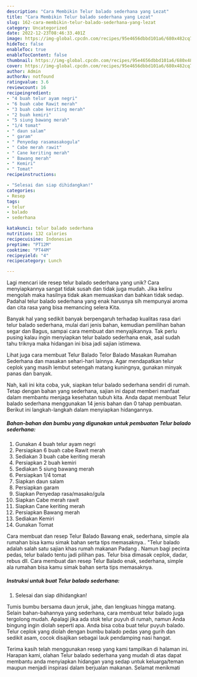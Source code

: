 ```yaml
---
description: "Cara Membikin Telur balado sederhana yang Lezat"
title: "Cara Membikin Telur balado sederhana yang Lezat"
slug: 162-cara-membikin-telur-balado-sederhana-yang-lezat
category: Uncategorized
date: 2022-12-23T08:46:33.401Z
image: https://img-global.cpcdn.com/recipes/95e4656dbbd101a6/680x482cq70/telur-balado-sederhana-foto-resep-utama.jpg
hideToc: false
enableToc: true
enableTocContent: false
thumbnail: https://img-global.cpcdn.com/recipes/95e4656dbbd101a6/680x482cq70/telur-balado-sederhana-foto-resep-utama.jpg
cover: https://img-global.cpcdn.com/recipes/95e4656dbbd101a6/680x482cq70/telur-balado-sederhana-foto-resep-utama.jpg
author: Admin
authorAv: notfound
ratingvalue: 3.6
reviewcount: 16
recipeingredient:
- "4 buah telur ayam negri"
- "6 buah cabe Rawit merah"
- "3 buah cabe keriting merah"
- "2 buah kemiri"
- "5 siung bawang merah"
- "1/4 tomat"
- " daun salam"
- " garam"
- " Penyedap rasamasakogula"
- " Cabe merah rawit"
- " Cane keriting merah"
- " Bawang merah"
- " Kemiri"
- " Tomat"
recipeinstructions:

- "Selesai dan siap dihidangkan!"
categories:
- Resep
tags:
- telur
- balado
- sederhana

katakunci: telur balado sederhana 
nutrition: 132 calories
recipecuisine: Indonesian
preptime: "PT12M"
cooktime: "PT44M"
recipeyield: "4"
recipecategory: Lunch

---
```





Lagi mencari ide resep telur balado sederhana yang unik? Cara menyiapkannya sangat tidak susah dan tidak juga mudah. Jika keliru mengolah maka hasilnya tidak akan memuaskan dan bahkan tidak sedap. Padahal telur balado sederhana yang enak harusnya sih mempunyai aroma dan cita rasa yang bisa memancing selera Kita.





Banyak hal yang sedikit banyak berpengaruh terhadap kualitas rasa dari telur balado sederhana, mulai dari jenis bahan, kemudian pemilihan bahan segar dan Bagus, sampai cara membuat dan menyajikannya. Tak perlu pusing kalau ingin menyiapkan telur balado sederhana enak,      asal sudah tahu triknya maka hidangan ini bisa jadi sajian istimewa.














Lihat juga cara membuat Telur Balado Telor Balado Masakan Rumahan Sederhana dan masakan sehari-hari lainnya. Agar mendapatkan telur ceplok yang masih lembut setengah matang kuningnya, gunakan minyak panas dan banyak.






Nah, kali ini kita coba, yuk, siapkan telur balado sederhana sendiri di rumah. Tetap dengan bahan yang sederhana, sajian ini dapat memberi manfaat dalam membantu menjaga kesehatan tubuh kita. Anda dapat membuat Telur balado sederhana menggunakan 14 jenis bahan dan 0 tahap pembuatan. Berikut ini langkah-langkah dalam menyiapkan hidangannya.

<!--inarticleads1-->

##### Bahan-bahan dan bumbu yang digunakan untuk pembuatan Telur balado sederhana:

1. Gunakan 4 buah telur ayam negri
1. Persiapkan 6 buah cabe Rawit merah
1. Sediakan 3 buah cabe keriting merah
1. Persiapkan 2 buah kemiri
1. Sediakan 5 siung bawang merah
1. Persiapkan 1/4 tomat
1. Siapkan  daun salam
1. Persiapkan  garam
1. Siapkan  Penyedap rasa/masako/gula
1. Siapkan  Cabe merah rawit
1. Siapkan  Cane keriting merah
1. Persiapkan  Bawang merah
1. Sediakan  Kemiri
1. Gunakan  Tomat


Cara membuat dan resep Telur Balado Bawang enak, sederhana, simple ala rumahan bisa kamu simak bahan serta tips memasaknya.. &#34;Telur balado adalah salah satu sajian khas rumah makanan Padang . Namun bagi pecinta pedas, telur balado tentu jadi pilihan pas. Telur bisa dimasak ceplok, dadar, rebus dll. Cara membuat dan resep Telur Balado enak, sederhana, simple ala rumahan bisa kamu simak bahan serta tips memasaknya. 

<!--inarticleads2-->

##### Instruksi untuk buat Telur balado sederhana:


1. Selesai dan siap dihidangkan!

Tumis bumbu bersama daun jeruk, jahe, dan lengkuas hingga matang. Selain bahan-bahannya yang sederhana, cara membuat telur balado juga tergolong mudah. Apalagi jika ada stok telur puyuh di rumah, namun Anda bingung ingin diolah seperti apa. Anda bisa coba buat telur puyuh balado. Telur ceplok yang diolah dengan bumbu balado pedas yang gurih dan sedikit asam, cocok disajikan sebagai lauk pendamping nasi hangat. 

Terima kasih telah menggunakan resep yang kami tampilkan di halaman ini. Harapan kami, olahan Telur balado sederhana yang mudah di atas dapat membantu anda menyiapkan hidangan yang sedap untuk keluarga/teman maupun menjadi inspirasi dalam berjualan makanan. Selamat menikmati
